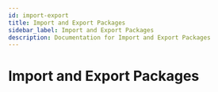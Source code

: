 ```yaml
---
id: import-export
title: Import and Export Packages
sidebar_label: Import and Export Packages
description: Documentation for Import and Export Packages
---
```


# Import and Export Packages
